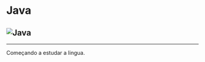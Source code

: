 # Java
![Java](https://img.shields.io/badge/java-%23ED8B00.svg?style=for-the-badge&logo=openjdk&logoColor=white)
----
 
 ---


Começando a estudar a lingua.



